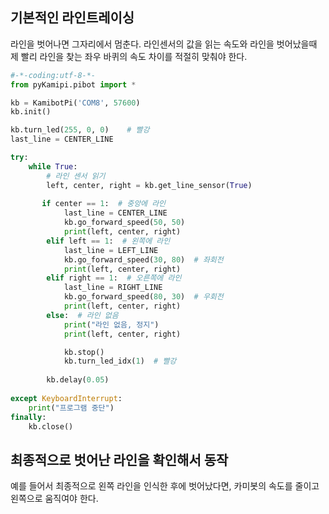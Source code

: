 ## 기본적인 라인트레이싱
라인을 벗어나면 그자리에서 멈춘다. 라인센서의 값을 읽는 속도와 라인을 벗어났을때 제 빨리 라인을 찾는 좌우 바퀴의 속도 차이를 적절히 맞춰야 한다.

```python
#-*-coding:utf-8-*-
from pyKamipi.pibot import *

kb = KamibotPi('COM8', 57600)
kb.init()

kb.turn_led(255, 0, 0)    # 빨강
last_line = CENTER_LINE

try:
    while True:
        # 라인 센서 읽기
        left, center, right = kb.get_line_sensor(True)
        
       if center == 1:  # 중앙에 라인
            last_line = CENTER_LINE
            kb.go_forward_speed(50, 50)
            print(left, center, right)
        elif left == 1:  # 왼쪽에 라인
            last_line = LEFT_LINE
            kb.go_forward_speed(30, 80)  # 좌회전 
            print(left, center, right)
        elif right == 1:  # 오른쪽에 라인
            last_line = RIGHT_LINE
            kb.go_forward_speed(80, 30)  # 우회전
            print(left, center, right)
        else:  # 라인 없음
            print("라인 없음, 정지")
            print(left, center, right)

            kb.stop()
            kb.turn_led_idx(1)  # 빨강
            
        kb.delay(0.05)
        
except KeyboardInterrupt:
    print("프로그램 중단")
finally:
    kb.close()
```

## 최종적으로 벗어난 라인을 확인해서 동작
예를 들어서 최종적으로 왼쪽 라인을 인식한 후에 벗어났다면, 카미봇의 속도를 줄이고 왼쪽으로 움직여야 한다.

